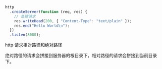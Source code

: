 ```js
http
  .createServer(function (req, res) {
    // 处理请求
    res.writeHead(200, { "Content-Type": "text/plain" });
    res.end("Hello World\n");
  })
  .listen(8080);
```

http 请求相对路径和绝对路径

绝对路径的请求会拼接到服务器的根目录下，相对路径的请求会拼接到当前目录下。
